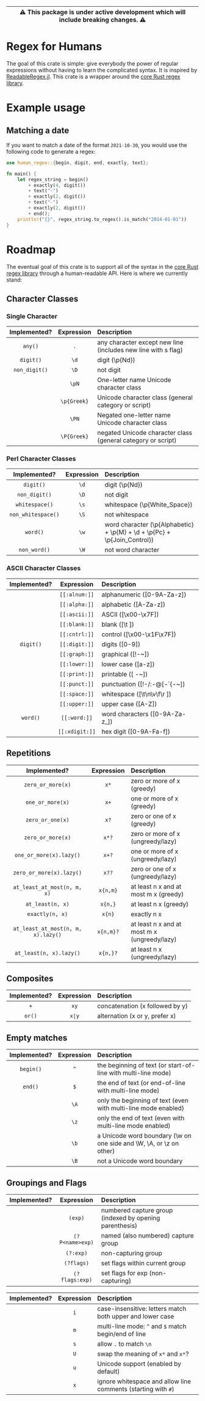 | ⚠️ This package is under active development which will include breaking changes. ⚠️ |
| --------------------------------------------------------------------- |
# Regex for Humans
The goal of this crate is simple: give everybody the power of regular expressions without having 
to learn the complicated syntax. It is inspired by [ReadableRegex.jl](https://github.com/jkrumbiegel/ReadableRegex.jl).
This crate is a wrapper around the [core Rust regex library](https://crates.io/crates/regex). 

# Example usage
## Matching a date
If you want to match a date of the format `2021-10-30`, you would use the following code to generate a regex:
```rust
use human_regex::{begin, digit, end, exactly, text};

fn main() {
    let regex_string = begin()
        + exactly(4, digit())
        + text("-")
        + exactly(2, digit())
        + text("-")
        + exactly(2, digit())
        + end();
    println!("{}", regex_string.to_regex().is_match("2014-01-01"))
}
```

# Roadmap
The eventual goal of this crate is to support all of the syntax in the [core Rust regex library](https://crates.io/crates/regex) through a human-readable API. Here is where we currently stand:

## Character Classes
### Single Character

| Implemented?  | Expression | Description |
| :----------:  | :--------: | :---------- | 
| `any()`       |   `.`      | any character except new line (includes new line with s flag) |
| `digit()`     |   `\d`     | digit (\p{Nd}) |
| `non_digit()` |    `\D`    | not digit |
|               |`\pN`       | One-letter name Unicode character class |
|               |`\p{Greek}` | Unicode character class (general category or script) |
|               |`\PN`       | Negated one-letter name Unicode character class |
|               |`\P{Greek}` | negated Unicode character class (general category or script) |

### Perl Character Classes

| Implemented?       | Expression | Description |
| :---------------:  | :--------: | :---------- | 
| `digit()`          |   `\d`     | digit (\p{Nd}) |
| `non_digit()`      |   `\D`     | not digit |
| `whitespace()`     |   `\s`     | whitespace (\p{White_Space}) |
| `non_whitespace()` |   `\S`     | not whitespace |
| `word()`           |   `\w`     | word character (\p{Alphabetic} + \p{M} + \d + \p{Pc} + \p{Join_Control}) |
| `non_word()`       |   `\W`     | not word character |

### ASCII Character Classes

| Implemented?       | Expression | Description |
| :---------------:  | :------------: | :---------- |
|                    | `[[:alnum:]]`  | alphanumeric ([0-9A-Za-z]) |
|                    | `[[:alpha:]]`  | alphabetic ([A-Za-z]) |
|                    | `[[:ascii:]]`  | ASCII ([\x00-\x7F]) |
|                    | `[[:blank:]]`  | blank ([\t ]) |
|                    | `[[:cntrl:]]`  | control ([\x00-\x1F\x7F]) |
| `digit()`          | `[[:digit:]]`  | digits ([0-9]) |
|                    | `[[:graph:]]`  | graphical ([!-~]) |
|                    | `[[:lower:]]`  | lower case ([a-z]) |
|                    | `[[:print:]]`  | printable ([ -~]) |
|                    | `[[:punct:]]`  | punctuation ([!-/:-@\[-`{-~]) |
|                    | `[[:space:]]`  | whitespace ([\t\n\v\f\r ]) |
|                    | `[[:upper:]]`  | upper case ([A-Z]) |
|  `word()`          | `[[:word:]]`   | word characters ([0-9A-Za-z_]) |
|                    | `[[:xdigit:]]` | hex digit ([0-9A-Fa-f]) |

## Repetitions

| Implemented?             | Expression | Description |
| :----------------------: | :------------: | :---------- |
| `zero_or_more(x)`        |    `x*`        | zero or more of x (greedy) |
| `one_or_more(x)`         |    `x+`        | one or more of x (greedy) |
| `zero_or_one(x)`         |    `x?`        | zero or one of x (greedy) |
| `zero_or_more(x)`        |    `x*?`       | zero or more of x (ungreedy/lazy) |
| `one_or_more(x).lazy()`  |    `x+?`       | one or more of x (ungreedy/lazy) |
| `zero_or_more(x).lazy()` |    `x??`       | zero or one of x (ungreedy/lazy) |
| `at_least_at_most(n, m, x)` |    `x{n,m}`    | at least n x and at most m x (greedy) |
| `at_least(n, x)`         | `x{n,}`        | at least n x (greedy) |
| `exactly(n, x)`          | `x{n}`         | exactly n x |
| `at_least_at_most(n, m, x).lazy()`| `x{n,m}?`  | at least n x and at most m x (ungreedy/lazy) |
| `at_least(n, x).lazy()`  | `x{n,}?`   | at least n x (ungreedy/lazy) |

## Composites

| Implemented?       |   Expression   |      Description                |
| :---------------:  | :------------: | :------------------------------ |
|    `+`             |   `xy`         | concatenation (x followed by y) |
| `or()`             |   `x\|y`        | alternation (x or y, prefer x)  |

## Empty matches

| Implemented?       |   Expression   |      Description                |
| :---------------:  | :------------: | :------------------------------ |
| `begin()` | `^` |     the beginning of text (or start-of-line with multi-line mode) |
| `end()` | `$`  |   the end of text (or end-of-line with multi-line mode) |
| |`\A`  |  only the beginning of text (even with multi-line mode enabled) |
| | `\z` |   only the end of text (even with multi-line mode enabled) |
| |`\b`   | a Unicode word boundary (\w on one side and \W, \A, or \z on other) |
| | `\B`  |  not a Unicode word boundary |

## Groupings and Flags

| Implemented?       |   Expression   |      Description                |
| :---------------:  | :------------: | :------------------------------ |
| | `(exp)`         | numbered capture group (indexed by opening parenthesis) |
| | `(?P<name>exp)` | named (also numbered) capture group |
| | `(?:exp)`       | non-capturing group |
| | `(?flags)`      | set flags within current group |
| | `(?flags:exp)`  | set flags for exp (non-capturing) |

| Implemented?       |   Expression   |      Description                |
| :---------------:  | :------------: | :------------------------------ |
| | `i` |    case-insensitive: letters match both upper and lower case |
| | `m` |     multi-line mode: `^` and `$` match begin/end of line |
| | `s` |     allow `.` to match `\n` |
| | `U` |     swap the meaning of `x*` and `x*`? |
| | `u` |     Unicode support (enabled by default) |
| | `x` |     ignore whitespace and allow line comments (starting with `#`) |
